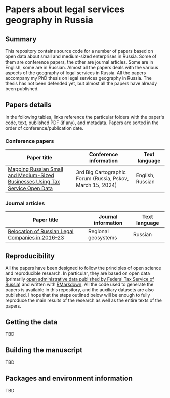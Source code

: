 # Papers about legal services geography in Russia

## Summary

This repository contains source code for a number of papers based on open data about small and medium-sized enterprises in Russia. Some of them are conference papers, the other are journal articles. Some are in English, some are in Russian. Almost all the papers deals with the various aspects of the geography of legal services in Russia. All the papers accompany my PhD thesis on legal services geography in Russia. The thesis has not been defended yet, but almost all the papers have already been published.

## Papers details

In the following tables, links reference the particular folders with the paper's code, text, published PDF (if any), and metadata. Papers are sorted in the order of conference/publication date.

### Conference papers

| Paper title | Conference information | Text language |
| -- | -- | -- |
| [Mapping Russian Small and Medium-Sized Businesses Using Tax Service Open Data](law-firms-mapping) | 3rd Big Cartographic Forum (Russia, Pskov, March 15, 2024) | English, Russian |

### Journal articles

| Paper title | Journal information | Text language |
| -- | -- | -- |
| [Relocation of Russian Legal Companies in 2016–23](legal-companies-migration) | Regional geosystems | Russian |

## Reproducibility

All the papers have been designed to follow the principles of open science and reproducible research. In particular, they are based on open data (primarily [open administrative data published by Federal Tax Service of Russia](https://www.nalog.gov.ru/opendata/)) and written with [RMarkdown](https://rmarkdown.rstudio.com/). All the code used to generate the papers is available in this repository, and the auxiliary datasets are also published. I hope that the steps outlined below will be enough to fully reproduce the main results of the research as well as the entire texts of the papers.

## Getting the data

TBD

## Building the manuscript

TBD

## Packages and environment information

TBD

